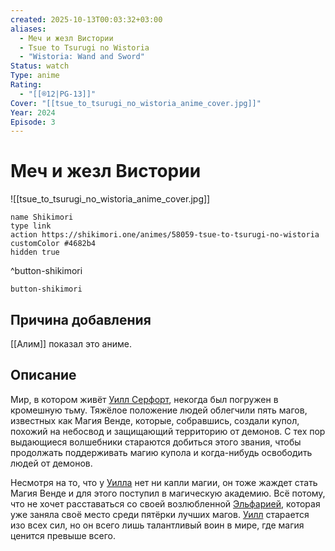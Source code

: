 ```yaml
---
created: 2025-10-13T00:03:32+03:00
aliases:
  - Меч и жезл Вистории
  - Tsue to Tsurugi no Wistoria
  - "Wistoria: Wand and Sword"
Status: watch
Type: anime
Rating:
  - "[[®️12|PG-13]]"
Cover: "[[tsue_to_tsurugi_no_wistoria_anime_cover.jpg]]"
Year: 2024
Episode: 3
---
```


# Меч и жезл Вистории

![[tsue_to_tsurugi_no_wistoria_anime_cover.jpg]]



```button
name Shikimori
type link
action https://shikimori.one/animes/58059-tsue-to-tsurugi-no-wistoria
customColor #4682b4
hidden true
```
^button-shikimori





`button-shikimori`

## Причина добавления

[[Алим]] показал это аниме.


## Описание

Мир, в котором живёт [Уилл Серфорт](https://shikimori.one/characters/242682-will-serfort), некогда был погружен в кромешную тьму. Тяжёлое положение людей облегчили пять магов, известных как Магия Венде, которые, собравшись, создали купол, похожий на небосвод и защищающий территорию от демонов. С тех пор выдающиеся волшебники стараются добиться этого звания, чтобы продолжать поддерживать магию купола и когда-нибудь освободить людей от демонов.  
  
Несмотря на то, что у [Уилла](https://shikimori.one/characters/242682-will-serfort) нет ни капли магии, он тоже жаждет стать Магия Венде и для этого поступил в магическую академию. Всё потому, что не хочет расставаться со своей возлюбленной [Эльфарией](https://shikimori.one/characters/242683-elfaria-albis-serfort), которая уже заняла своё место среди пятёрки лучших магов. [Уилл](https://shikimori.one/characters/242682-will-serfort) старается изо всех сил, но он всего лишь талантливый воин в мире, где магия ценится превыше всего.
